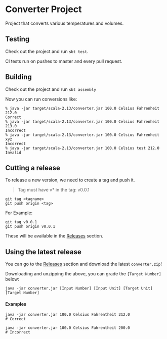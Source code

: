 # Converter Project

Project that converts various temperatures and volumes.

## Testing

Check out the project and run `sbt test`.

CI tests run on pushes to master and every pull request.

## Building

Check out the project and run `sbt assembly`

Now you can run conversions like:

```
% java -jar target/scala-2.13/converter.jar 100.0 Celsius Fahrenheit 212.0
Correct
% java -jar target/scala-2.13/converter.jar 100.0 Celsius Fahrenheit 213.0
Incorrect
% java -jar target/scala-2.13/converter.jar 100.0 Celsius Fahrenheit xyz
Incorrect
% java -jar target/scala-2.13/converter.jar 100.0 Celsius test 212.0
Invalid
```

## Cutting a release

To release a new version, we need to create a tag and push it.

> Tag must have v\* in the tag: v0.0.1

```
git tag <tagname>
git push origin <tag>
```

For Example:

```
git tag v0.0.1
git push origin v0.0.1
```

These will be available in the [Releases](https://github.com/duanebester/converter/releases) section.

## Using the latest release

You can go to the [Releases](https://github.com/duanebester/converter/releases) section and download the latest `converter.zip`!

Downloading and unzipping the above, you can grade the `[Target Number]` below:

```
java -jar converter.jar [Input Number] [Input Unit] [Target Unit] [Target Number]
```

#### Examples

```
java -jar converter.jar 100.0 Celsius Fahrentheit 212.0
# Correct
```

```
java -jar converter.jar 100.0 Celsius Fahrentheit 200.0
# Incorrect
```
